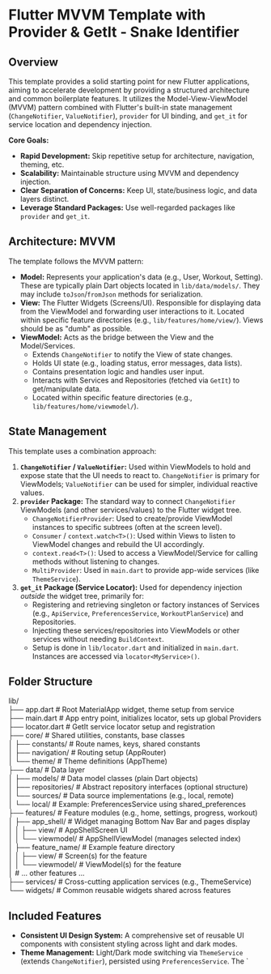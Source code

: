 # Flutter MVVM Template with Provider & GetIt - Snake Identifier

## Overview

This template provides a solid starting point for new Flutter applications, aiming to accelerate development by providing a structured architecture and common boilerplate features. It utilizes the Model-View-ViewModel (MVVM) pattern combined with Flutter's built-in state management (`ChangeNotifier`, `ValueNotifier`), `provider` for UI binding, and `get_it` for service location and dependency injection.

**Core Goals:**

- **Rapid Development:** Skip repetitive setup for architecture, navigation, theming, etc.
- **Scalability:** Maintainable structure using MVVM and dependency injection.
- **Clear Separation of Concerns:** Keep UI, state/business logic, and data layers distinct.
- **Leverage Standard Packages:** Use well-regarded packages like `provider` and `get_it`.

## Architecture: MVVM

The template follows the MVVM pattern:

- **Model:** Represents your application's data (e.g., User, Workout, Setting). These are typically plain Dart objects located in `lib/data/models/`. They may include `toJson`/`fromJson` methods for serialization.
- **View:** The Flutter Widgets (Screens/UI). Responsible for displaying data from the ViewModel and forwarding user interactions to it. Located within specific feature directories (e.g., `lib/features/home/view/`). Views should be as "dumb" as possible.
- **ViewModel:** Acts as the bridge between the View and the Model/Services.
  - Extends `ChangeNotifier` to notify the View of state changes.
  - Holds UI state (e.g., loading status, error messages, data lists).
  - Contains presentation logic and handles user input.
  - Interacts with Services and Repositories (fetched via `GetIt`) to get/manipulate data.
  - Located within specific feature directories (e.g., `lib/features/home/viewmodel/`).

## State Management

This template uses a combination approach:

1.  **`ChangeNotifier` / `ValueNotifier`:** Used within ViewModels to hold and expose state that the UI needs to react to. `ChangeNotifier` is primary for ViewModels; `ValueNotifier` can be used for simpler, individual reactive values.
2.  **`provider` Package:** The standard way to connect `ChangeNotifier` ViewModels (and other services/values) to the Flutter widget tree.
    - `ChangeNotifierProvider`: Used to create/provide ViewModel instances to specific subtrees (often at the screen level).
    - `Consumer` / `context.watch<T>()`: Used within Views to listen to ViewModel changes and rebuild the UI accordingly.
    - `context.read<T>()`: Used to access a ViewModel/Service for calling methods without listening to changes.
    - `MultiProvider`: Used in `main.dart` to provide app-wide services (like `ThemeService`).
3.  **`get_it` Package (Service Locator):** Used for dependency injection _outside_ the widget tree, primarily for:
    - Registering and retrieving singleton or factory instances of Services (e.g., `ApiService`, `PreferencesService`, `WorkoutPlanService`) and Repositories.
    - Injecting these services/repositories into ViewModels or other services without needing `BuildContext`.
    - Setup is done in `lib/locator.dart` and initialized in `main.dart`. Instances are accessed via `locator<MyService>()`.

## Folder Structure

lib/  
├── app.dart # Root MaterialApp widget, theme setup from service  
├── main.dart # App entry point, initializes locator, sets up global Providers  
├── locator.dart # GetIt service locator setup and registration  
├── core/ # Shared utilities, constants, base classes  
│ ├── constants/ # Route names, keys, shared constants  
│ ├── navigation/ # Routing setup (AppRouter)  
│ └── theme/ # Theme definitions (AppTheme)  
├── data/ # Data layer  
│ ├── models/ # Data model classes (plain Dart objects)  
│ ├── repositories/ # Abstract repository interfaces (optional structure)  
│ └── sources/ # Data source implementations (e.g., local, remote)  
│ └── local/ # Example: PreferencesService using shared_preferences  
├── features/ # Feature modules (e.g., home, settings, progress, workout)  
│ ├── app_shell/ # Widget managing Bottom Nav Bar and pages display  
│ │ ├── view/ # AppShellScreen UI  
│ │ └── viewmodel/ # AppShellViewModel (manages selected index)  
│ ├── feature_name/ # Example feature directory  
│ │ ├── view/ # Screen(s) for the feature  
│ │ └── viewmodel/ # ViewModel(s) for the feature  
│ # ... other features ...  
├── services/ # Cross-cutting application services (e.g., ThemeService)  
└── widgets/ # Common reusable widgets shared across features

## Included Features

- **Consistent UI Design System:** A comprehensive set of reusable UI components with consistent styling across light and dark modes.
- **Theme Management:** Light/Dark mode switching via `ThemeService` (extends `ChangeNotifier`), persisted using `PreferencesService`. The `
